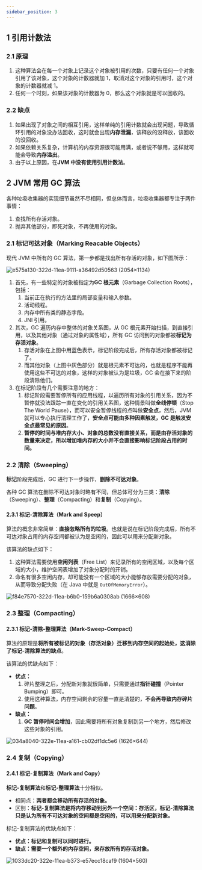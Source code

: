 ```yaml
---
sidebar_position: 3
---
```


## 1 引用计数法

### 2.1 原理

1. 这种算法会在每一个对象上记录这个对象被引用的次数，只要有任何一个对象引用了该对象，这个对象的计数器就加 1，取消对这个对象的引用时，这个对象的计数器就减 1。
2. 任何一个时刻，如果该对象的计数器为 0，那么这个对象就是可以回收的。

### 2.2 缺点

1. 如果出现了对象之间的相互引用，这样单纯的引用计数就会出现问题，导致循环引用的对象没办法回收，这时就会出现**内存泄漏**，该释放的没释放，该回收的没回收。
2. 如果依赖关系复杂，计算机的内存资源很可能用满，或者说不够用，这样就可能会导致**内存溢出**。
3. 由于以上原因，在**JVM 中没有使用引用计数法**。

## 2 JVM 常用 GC 算法

各种垃圾收集器的实现细节虽然不尽相同，但总体而言，垃圾收集器都专注于两件事情：

1. 查找所有存活对象。
2. 抛弃其他部分，即死对象，不再使用的对象。

### 2.1 标记可达对象（Marking Reacable Objects）

现代 JVM 中所有的 GC 算法，第一步都是找出所有存活的对象，如下图所示：

![e575a130-322d-11ea-9111-a36492d50563 (2054×1134)](https://notebook.ricear.com/media/202105//1621914623.3531394.png)

1. 首先，有一些特定的对象被指定为**GC 根元素**（Garbage Collection Roots），包括：
   1. 当前正在执行的方法里的局部变量和输入参数。
   2. 活动线程。
   3. 内存中所有类的静态字段。
   4. JNI 引用。
2. 其次，GC 遍历内存中整体的对象关系图，从 GC 根元素开始扫描，到直接引用，以及其他对象（通过对象的属性域），所有 GC 访问到的对象都被**标记为存活对象**。
   1. 存活对象在上图中用蓝色表示，标记阶段完成后，所有存活对象都被标记了。
   2. 而其他对象（上图中灰色部分）就是根元素不可达的，也就是程序不能再使用这些不可达的对象，这样的对象被认为是垃圾，GC 会在接下来的阶段清除他们。
3. 在标记阶段有几个需要注意的地方：
   1. 标记阶段需要暂停所有的应用线程，以遍历所有对象的引用关系，因为不暂停就没法跟踪一直在变化的引用关系图，这种情景叫做**全线停顿**（Stop The World Pause），而可以安全暂停线程的点叫做**安全点**，然后，JVM 就可以专心执行清理工作了，**安全点可能由多种因素触发，GC 是触发安全点最常见的原因**。
   2. **暂停的时间与堆内存大小、对象的总数没有直接关系，而是由存活对象的数量来决定，所以增加堆内存的大小并不会直接影响标记阶段占用的时间。**

### 2.2 清除（Sweeping）

**标记**阶段完成后，GC 进行下一步操作，**删除不可达对象**。

各种 GC 算法在删除不可达对象时略有不同，但总体可分为三类：**清除**（Sweeping）、**整理**（Compacting）和**复制**（Copying）。

#### 2.3.1 标记-清除算法（Mark and Speep）

算法的概念非常简单：**直接忽略所有的垃圾**。也就是说在标记阶段完成后，所有不可达对象占用的内存空间都被认为是空闲的，因此可以用来分配新对象。

该算法的缺点如下：

1. 这种算法需要使用**空闲列表**（Free List）来记录所有的空闲区域，以及每个区域的大小，维护空闲表增加了对象分配时的开销。
2. 命名有很多空闲内存，却可能没有一个区域的大小能够存放需要分配的对象，从而导致分配失败（在 Java 中就是 `OutOfMemoryError`）。

![f84e7570-322d-11ea-b6b0-159b6a0308ab (1666×608)](https://notebook.ricear.com/media/202105//1621914623.380117.png)

### 2.3 整理（Compacting）

#### 2.3.1 标记-清除-整理算法（Mark-Sweep-Compact）

算法的原理是**将所有被标记的对象（存活对象）迁移到内存空间的起始处，这消除了标记-清除算法的缺点**。

该算法的优缺点如下：

* **优点：**
  1. 碎片整理之后，分配新对象就很简单，只需要通过**指针碰撞**（Pointer Bumping）即可。
  2. 使用这种算法，内存空间剩余的容量一直是清楚的，**不会再导致内存碎片问题**。
* **缺点：**
  1. **GC 暂停时间会增加**，因此需要将所有对象复制到另一个地方，然后修改这些对象的引用。

![034a8040-322e-11ea-a161-cb02df1dc5e6 (1626×644)](https://notebook.ricear.com/media/202105//1621914623.4386532.png)

### 2.4 复制（Copying）

#### 2.4.1 标记-复制算法（Mark and Copy）

**标记-复制算法**和**标记-整理算法**十分相似。

* 相同点：**两者都会移动所有存活的对象。**
* 区别：**标记-复制算法是将内存移动到另外一个空间：存活区，标记-清除算法只是认为所有不可达对象的空间都是空闲的，可以用来分配新对象。**

标记-复制算法的优缺点如下：

* **优点：标记和复制可以同时进行。**
* **缺点：需要一个额外的内存空间，来存放所有的存活对象。**

![1033dc20-322e-11ea-b373-e57ecc18caf9 (1604×560)](https://notebook.ricear.com/media/202105//1621914623.4439304.png)

